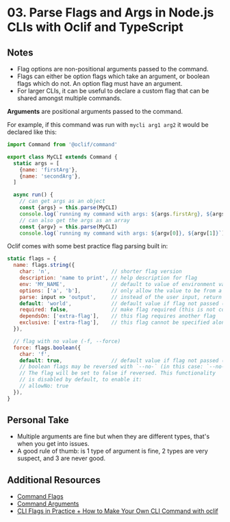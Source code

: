 # 03. Parse Flags and Args in Node.js CLIs with Oclif and TypeScript

## Notes

- Flag options are non-positional arguments passed to the command.
- Flags can either be option flags which take an argument, or boolean flags which do not. An option flag must have an argument.
- For larger CLIs, it can be useful to declare a custom flag that can be shared amongst multiple commands.

**Arguments** are positional arguments passed to the command.

For example, if this command was run with `mycli arg1 arg2` it would be declared like this:

```js
import Command from '@oclif/command'

export class MyCLI extends Command {
  static args = [
    {name: 'firstArg'},
    {name: 'secondArg'},
  ]

  async run() {
    // can get args as an object
    const {args} = this.parse(MyCLI)
    console.log(`running my command with args: ${args.firstArg}, ${args.secondArg}`)
    // can also get the args as an array
    const {argv} = this.parse(MyCLI)
    console.log(`running my command with args: ${argv[0]}, ${argv[1]}`)

```

Oclif comes with some best practice flag parsing built in:

```js
static flags = {
  name: flags.string({
    char: 'n',                    // shorter flag version
    description: 'name to print', // help description for flag
    env: 'MY_NAME',               // default to value of environment variable
    options: ['a', 'b'],          // only allow the value to be from a discrete set
    parse: input => 'output',     // instead of the user input, return a different value
    default: 'world',             // default value if flag not passed (can be a function that returns a string or undefined)
    required: false,              // make flag required (this is not common and you should probably use an argument instead)
    dependsOn: ['extra-flag'],    // this flag requires another flag
    exclusive: ['extra-flag'],    // this flag cannot be specified alongside this other flag
  }),

  // flag with no value (-f, --force)
  force: flags.boolean({
    char: 'f',
    default: true,                // default value if flag not passed (can be a function that returns a boolean)
    // boolean flags may be reversed with `--no-` (in this case: `--no-force`).
    // The flag will be set to false if reversed. This functionality
    // is disabled by default, to enable it:
    // allowNo: true
  }),
}

```

## Personal Take

- Multiple arguments are fine but when they are different types, that's when you get into issues.
- A good rule of thumb: is 1 type of argument is fine, 2 types are very suspect, and 3 are never good.

## Additional Resources

- [Command Flags](https://oclif.io/docs/args)
- [Command Arguments](https://oclif.io/docs/args])
- [CLI Flags in Practice + How to Make Your Own CLI Command with oclif](https://blog.heroku.com/cli-flags-get-started-with-oclif)
